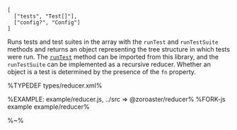 ```## async reducer => TestSuiteLite
[
  ["tests", "Test[]"],
  ["config?", "Config"]
]
```

Runs tests and test suites in the array with the `runTest` and `runTestSuite` methods and returns an object representing the tree structure in which tests were run. The [`runTest`](#runtestconfig-runtest-void) method can be imported from this library, and the `runTestSuite` can be implemented as a recursive reducer. Whether an object is a test is determined by the presence of the `fn` property.

%TYPEDEF types/reducer.xml%

%EXAMPLE: example/reducer.js, ../src => @zoroaster/reducer%
%FORK-js example example/reducer%

%~%